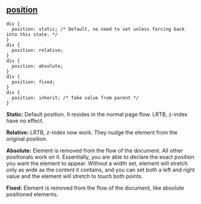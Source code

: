 ## [position](http://css-tricks.com/almanac/properties/p/position/)

	div {
	  position: static; /* Default, no need to set unless forcing back into this state. */
	}
	div {
	  position: relative; 
	}
	div {
	  position: absolute; 
	}
	div {
	  position: fixed;
	}
	div {
	  position: inherit; /* Take value from parent */
	}

__Static:__ Default position. It resides in the normal page flow. LRTB, z-index have no effect.

__Relative:__ LRTB, z-index now work. They nudge the element from the original position.

__Absolute:__ Element is removed from the flow of the document. All other positionals work on it. Essentially, you are able to declare the exact position you want the element to appear. Without a width set, element will stretch only as wide as the content it contains, and you can set both a left and right value and the element will stretch to touch both points.

__Fixed:__ Element is removed from the flow of the document, like absolute positioned elements.